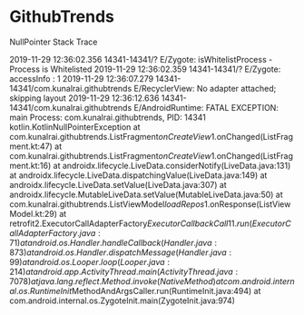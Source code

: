 # GithubTrends

NullPointer Stack Trace

2019-11-29 12:36:02.356 14341-14341/? E/Zygote: isWhitelistProcess - Process is Whitelisted
2019-11-29 12:36:02.359 14341-14341/? E/Zygote: accessInfo : 1
2019-11-29 12:36:07.279 14341-14341/com.kunalrai.githubtrends E/RecyclerView: No adapter attached; skipping layout
2019-11-29 12:36:12.636 14341-14341/com.kunalrai.githubtrends E/AndroidRuntime: FATAL EXCEPTION: main
    Process: com.kunalrai.githubtrends, PID: 14341
    kotlin.KotlinNullPointerException
        at com.kunalrai.githubtrends.ListFragment$onCreateView$1.onChanged(ListFragment.kt:47)
        at com.kunalrai.githubtrends.ListFragment$onCreateView$1.onChanged(ListFragment.kt:16)
        at androidx.lifecycle.LiveData.considerNotify(LiveData.java:131)
        at androidx.lifecycle.LiveData.dispatchingValue(LiveData.java:149)
        at androidx.lifecycle.LiveData.setValue(LiveData.java:307)
        at androidx.lifecycle.MutableLiveData.setValue(MutableLiveData.java:50)
        at com.kunalrai.githubtrends.ListViewModel$loadRepos$1.onResponse(ListViewModel.kt:29)
        at retrofit2.ExecutorCallAdapterFactory$ExecutorCallbackCall$1$1.run(ExecutorCallAdapterFactory.java:71)
        at android.os.Handler.handleCallback(Handler.java:873)
        at android.os.Handler.dispatchMessage(Handler.java:99)
        at android.os.Looper.loop(Looper.java:214)
        at android.app.ActivityThread.main(ActivityThread.java:7078)
        at java.lang.reflect.Method.invoke(Native Method)
        at com.android.internal.os.RuntimeInit$MethodAndArgsCaller.run(RuntimeInit.java:494)
        at com.android.internal.os.ZygoteInit.main(ZygoteInit.java:974)
